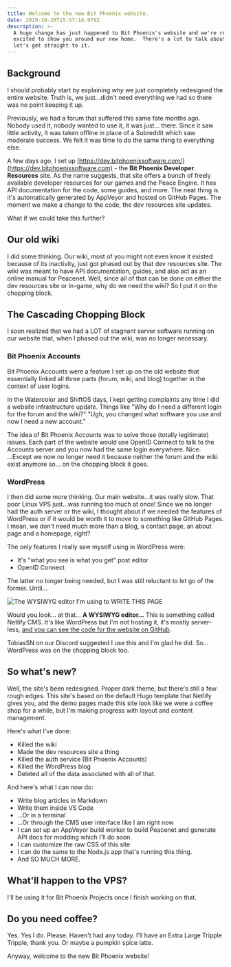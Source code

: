```yaml
---
title: Welcome to the new Bit Phoenix website.
date: 2019-10-20T15:57:14.979Z
description: >-
  A huge change has just happened to Bit Phoenix's website and we're really
  excited to show you around our new home.  There's a lot to talk about, so
  let's get straight to it.
---
```

## Background

I should probably start by explaining _why_ we just completely redesigned the entire website.  Truth is, we just...didn't need everything we had so there was no point keeping it up.

Previously, we had a forum that suffered this same fate months ago. Nobody used it, nobody wanted to use it, it was just... there. Since it saw little activity, it was taken offline in place of a Subreddit which saw moderate success.  We felt it was time to do the same thing to everything else.

A few days ago, I set up [https://dev.bitphoenixsoftware.com/](https://dev.bitphoenixsoftware.com) - the **Bit Phoenix Developer Resources** site.  As the name suggests, that site offers a bunch of freely available developer resources for our games and the Peace Engine.  It has API documentation for the code, some guides, and more.  The neat thing is it's automatically generated by AppVeyor and hosted on GitHub Pages. The moment we make a change to the code, the dev resources site updates.

What if we could take this further?

## Our old wiki

I did some thinking.  Our wiki, most of you might not even know it existed because of its inactivity, just got phased out by that dev resources site.  The wiki was meant to have API documentation, guides, and also act as an online manual for Peacenet.  Well, since all of that can be done on either the dev resources site or in-game, why do we need the wiki?  So I put it on the chopping block.

## The Cascading Chopping Block

I soon realized that we had a LOT of stagnant server software running on our website that, when I phased out the wiki, was no longer necessary.

### Bit Phoenix Accounts

Bit Phoenix Accounts were a feature I set up on the old website that essentially linked all three parts (forum, wiki, and blog) together in the context of user logins.

In the Watercolor and ShiftOS days, I kept getting complaints any time I did a website infrastructure update.  Things like "Why do I need a different login for the forum and the wiki?" "Ugh, you changed what software you use and now I need a new account."

The idea of Bit Phoenix Accounts was to solve those (totally legitimate) issues.  Each part of the website would use OpenID Connect to talk to the Accounts server and you now had the same login everywhere.  Nice.  ...Except we now no longer need it because neither the forum and the wiki exist anymore so... on the chopping block it goes.

### WordPress

I then did some more thinking.  Our main website...it was really slow.  That poor Linux VPS just...was running too much at once! Since we no longer had the auth server or the wiki, I thought about if we needed the features of WordPress or if it would be worth it to move to something like GitHub Pages. I mean, we don't need much more than a blog, a contact page, an about page and a homepage, right?

The only features I really saw myself using in WordPress were:

* It's "what you see is what you get" post editor
* OpenID Connect

The latter no longer being needed, but I was still reluctant to let go of the former.  Until...

![The WYSIWYG editor I'm using to WRITE THIS PAGE](/img/wysiwyg.png "Netlify Content Manager")

Would you look... at that... **A WYSIWYG editor...**  This is something called Netlify CMS.  It's like WordPress but I'm not hosting it, it's mostly server-less, [and you can see the code for the website on GitHub](https://github.com/alkalinethunder/bitphoenix-website).

TobiasSN on our Discord suggested I use this and I'm glad he did.  So... WordPress was on the chopping block too.

## So what's new?

Well, the site's been redesigned.  Proper dark theme, but there's still a few rough edges.  This site's based on the default Hugo template that Netlify gives you, and the demo pages made this site look like we were a coffee shop for a while, but I'm making progress with layout and content management.

Here's what I've done:

 - Killed the wiki
 - Made the dev resources site a thing
 - Killed the auth service (Bit Phoenix Accounts)
 - Killed the WordPress blog
 - Deleted all of the data associated with all of that.

And here's what I can now do:

 - Write blog articles in Markdown
 - Write them inside VS Code
 - ...Or in a terminal
 - ...Or through the CMS user interface like I am right now
 - I can set up an AppVeyor build worker to build Peacenet and generate API docs for modding which I'll do soon.
 - I can customize the raw CSS of this site
 - I can do the same to the Node.js app that's running this thing.
 - And SO MUCH MORE.

## What'll happen to the VPS?

I'll be using it for Bit Phoenix Projects once I finish working on that.

## Do you need coffee?

Yes.  Yes I do.  Please.  Haven't had any today.  I'll have an Extra Large Tripple Tripple, thank you.  Or maybe a pumpkin spice latte.

Anyway, welcome to the new Bit Phoenix website!
